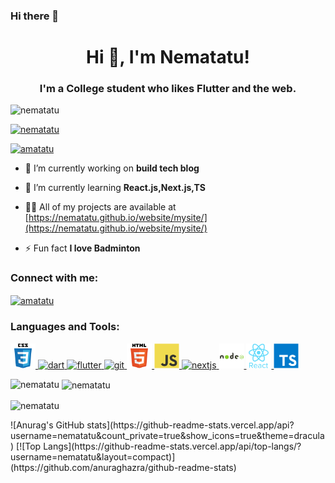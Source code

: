 ### Hi there 👋
<h1 align="center">Hi 👋, I'm Nematatu!</h1>
<h3 align="center">I'm a College student who likes Flutter and the web.</h3>

<p align="left"> <img src="https://komarev.com/ghpvc/?username=nematatu&label=Profile%20views&color=0e75b6&style=flat" alt="nematatu" /> </p>

<p align="left"> <a href="https://github.com/ryo-ma/github-profile-trophy"><img src="https://github-profile-trophy.vercel.app/?username=nematatu" alt="nematatu" /></a> </p>

<p align="left"> <a href="https://twitter.com/amatatu" target="blank"><img src="https://img.shields.io/twitter/follow/amatatu?logo=twitter&style=for-the-badge" alt="amatatu" /></a> </p>

- 🔭 I’m currently working on **build tech blog**

- 🌱 I’m currently learning **React.js,Next.js,TS**

- 👨‍💻 All of my projects are available at [https://nematatu.github.io/website/mysite/](https://nematatu.github.io/website/mysite/)

- ⚡ Fun fact **I love Badminton**

<h3 align="left">Connect with me:</h3>
<p align="left">
<a href="https://twitter.com/T_kanntoku" target="blank"><img align="center" src="https://raw.githubusercontent.com/rahuldkjain/github-profile-readme-generator/master/src/images/icons/Social/twitter.svg" alt="amatatu" height="30" width="40" /></a>
</p>

<h3 align="left">Languages and Tools:</h3>
<p align="left"> <a href="https://www.w3schools.com/css/" target="_blank" rel="noreferrer"> <img src="https://raw.githubusercontent.com/devicons/devicon/master/icons/css3/css3-original-wordmark.svg" alt="css3" width="40" height="40"/> </a> <a href="https://dart.dev" target="_blank" rel="noreferrer"> <img src="https://www.vectorlogo.zone/logos/dartlang/dartlang-icon.svg" alt="dart" width="40" height="40"/> </a> <a href="https://flutter.dev" target="_blank" rel="noreferrer"> <img src="https://www.vectorlogo.zone/logos/flutterio/flutterio-icon.svg" alt="flutter" width="40" height="40"/> </a> <a href="https://git-scm.com/" target="_blank" rel="noreferrer"> <img src="https://www.vectorlogo.zone/logos/git-scm/git-scm-icon.svg" alt="git" width="40" height="40"/> </a> <a href="https://www.w3.org/html/" target="_blank" rel="noreferrer"> <img src="https://raw.githubusercontent.com/devicons/devicon/master/icons/html5/html5-original-wordmark.svg" alt="html5" width="40" height="40"/> </a> <a href="https://developer.mozilla.org/en-US/docs/Web/JavaScript" target="_blank" rel="noreferrer"> <img src="https://raw.githubusercontent.com/devicons/devicon/master/icons/javascript/javascript-original.svg" alt="javascript" width="40" height="40"/> </a> <a href="https://nextjs.org/" target="_blank" rel="noreferrer"> <img src="https://cdn.worldvectorlogo.com/logos/nextjs-2.svg" alt="nextjs" width="40" height="40"/> </a> <a href="https://nodejs.org" target="_blank" rel="noreferrer"> <img src="https://raw.githubusercontent.com/devicons/devicon/master/icons/nodejs/nodejs-original-wordmark.svg" alt="nodejs" width="40" height="40"/> </a> <a href="https://reactjs.org/" target="_blank" rel="noreferrer"> <img src="https://raw.githubusercontent.com/devicons/devicon/master/icons/react/react-original-wordmark.svg" alt="react" width="40" height="40"/> </a> <a href="https://www.typescriptlang.org/" target="_blank" rel="noreferrer"> <img src="https://raw.githubusercontent.com/devicons/devicon/master/icons/typescript/typescript-original.svg" alt="typescript" width="40" height="40"/> </a> </p>

<p><img align="left" src="https://github-readme-stats.vercel.app/api/top-langs?username=nematatu&show_icons=true&locale=en&layout=compact" alt="nematatu" /></p>

<p>&nbsp;<img align="center" src="https://github-readme-stats.vercel.app/api?username=nematatu&show_icons=true&locale=en" alt="nematatu" /></p>

<p><img align="center" src="https://github-readme-streak-stats.herokuapp.com/?user=nematatu&" alt="nematatu" /></p>
![Anurag's GitHub stats](https://github-readme-stats.vercel.app/api?username=nematatu&count_private=true&show_icons=true&theme=dracula)
[![Top Langs](https://github-readme-stats.vercel.app/api/top-langs/?username=nematatu&layout=compact)](https://github.com/anuraghazra/github-readme-stats)

<!--
**nematatu/nematatu** is a ✨ _special_ ✨ repository because its `README.md` (this file) appears on your GitHub profile.

Here are some ideas to get you started:

- 🔭 I’m currently working on ...
- 🌱 I’m currently learning ...
- 👯 I’m looking to collaborate on ...
- 🤔 I’m looking for help with ...
- 💬 Ask me about ...
- 📫 How to reach me: ...
- 😄 Pronouns: ...
- ⚡ Fun fact: ...
-->
